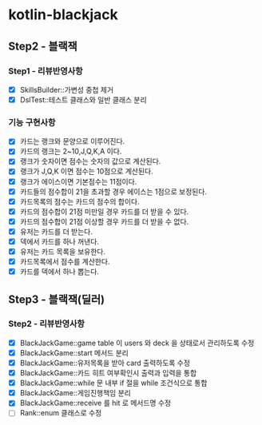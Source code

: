 # kotlin-blackjack

## Step2 - 블랙잭

### Step1 - 리뷰반영사항
- [x] SkillsBuilder::가변성 중첩 제거
- [x] DslTest::테스트 클래스와 일반 클래스 분리

### 기능 구현사항
- [x] 카드는 랭크와 문양으로 이루어진다.
- [x] 카드의 랭크는 2~10,J,Q,K,A 이다.
- [x] 랭크가 숫자이면 점수는 숫자의 값으로 계산된다.
- [x] 랭크가 J,Q,K 이면 점수는 10점으로 계산된다.
- [x] 랭크가 에이스이면 기본점수는 11점이다.
- [x] 카드들의 점수합이 21을 초과할 경우 에이스는 1점으로 보정된다.
- [x] 카드목록의 점수는 카드의 점수의 합이다.
- [x] 카드의 점수합이 21점 미만일 경우 카드를 더 받을 수 있다.
- [x] 카드의 점수합이 21점 이상할 경우 카드를 더 받을 수 없다.
- [x] 유저는 카드를 더 받는다.
- [x] 덱에서 카드를 하나 꺼낸다.
- [x] 유저는 카드 목록을 보유한다.
- [x] 카드목록에서 점수를 계산한다.
- [x] 카드를 덱에서 하나 뽑는다.

## Step3 - 블랙잭(딜러)

### Step2 - 리뷰반영사항
- [x] BlackJackGame::game table 이 users 와 deck 을 상태로서 관리하도록 수정
- [x] BlackJackGame::start 메서드 분리
- [x] BlackJackGame::유저목록을 받아 card 출력하도록 수정
- [x] BlackJackGame::카드 히트 여부확인시 출력과 입력을 통합
- [x] BlackJackGame::while 문 내부 if 절을 while 조건식으로 통합
- [x] BlackJackGame::게임진행책임 분리
- [x] BlackJackGame::receive 를 hit 로 메서드명 수정
- [ ] Rank::enum 클래스로 수정